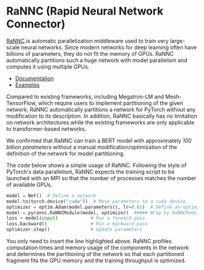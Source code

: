 # RaNNC (Rapid Neural Network Connector)

[RaNNC](http://arxiv.org/abs/2103.16063) is automatic parallelization middleware used to train very large-scale neural
networks. Since modern networks for deep learning often have billions of parameters, they do not fit the memory of GPUs.
RaNNC automatically partitions such a huge network with model parallelism and computes it using multiple GPUs.

- [Documentation](https://nict-wisdom.github.io/rannc/)
- [Examples](https://github.com/nict-wisdom/rannc-examples/)

Compared to existing frameworks, including Megatron-LM and Mesh-TensorFlow, which require users to implement
partitioning of the given network, RaNNC automatically partitions a network for PyTorch without any modification to its
description. In addition, RaNNC basically has no limitation on network architectures while the existing frameworks are
only applicable to transformer-based networks.

We confirmed that RaNNC can train a BERT model with approximately *100 billion parameters* without a manual
modification/optimization of the definition of the network for model partitioning.

The code below shows a simple usage of RaNNC. Following the style of PyTorch's data parallelism, RaNNC expects the
training script to be launched with an MPI so that the number of processes matches the number of available GPUs.

```python
model = Net()  # Define a network
model.to(torch.device("cuda"))  # Move parameters to a cuda device
optimizer = optim.Adam(model.parameters(), lr=0.01)  # Define an optimizer
model = pyrannc.RaNNCModule(model, optimizer)  ##### Wrap by RaNNCModule #####
loss = model(input)            # Run a forward pass
loss.backward()                # Run a backward pass
optimizer.step()               # Update parameters
```

You only need to insert the line highlighted above.
RaNNC profiles computation times and memory usage of the components in the network and
determines the partitioning of the network so that each partitioned fragment fits the GPU memory and the training throughput is optimized.

